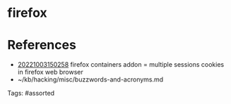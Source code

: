 # firefox

# References
- [20221003150258](/zet/20221003150258/) firefox containers addon = multiple sessions cookies in firefox web browser
- ~/kb/hacking/misc/buzzwords-and-acronyms.md

Tags:
    #assorted

